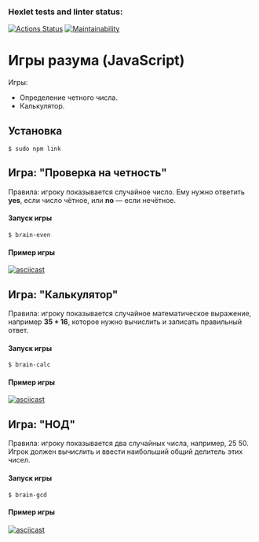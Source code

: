 ### Hexlet tests and linter status:
[![Actions Status](https://github.com/dkihada/frontend-project-44/workflows/hexlet-check/badge.svg)](https://github.com/dkihada/frontend-project-44/actions)
[![Maintainability](https://api.codeclimate.com/v1/badges/72688c82c17a48e8bfe2/maintainability)](https://codeclimate.com/github/dkihada/frontend-project-44/maintainability)


# Игры разума (JavaScript)

Игры:
- Определение четного числа.
- Калькулятор.


## Установка

```
$ sudo npm link 
```

## Игра: "Проверка на четность"

Правила: игроку показывается случайное число. Ему нужно ответить **yes**, если число чётное, или **no** — если нечётное.

#### Запуск игры

```
$ brain-even
```  

#### Пример игры

[![asciicast](https://asciinema.org/a/mluS4p5uF9hXTkQ6DYifJ6I5N.svg)](https://asciinema.org/a/mluS4p5uF9hXTkQ6DYifJ6I5N)

## Игра: "Калькулятор"

Правила: игроку показывается случайное математическое выражение, например **35 + 16**, которое нужно вычислить и записать правильный ответ.

#### Запуск игры

```
$ brain-calc
```  

#### Пример игры

[![asciicast](https://asciinema.org/a/gseNNTmQ6EN2e1k8CkLLKInhH.svg)](https://asciinema.org/a/gseNNTmQ6EN2e1k8CkLLKInhH)

## Игра: "НОД"

Правила: игроку показывается два случайных числа, например, 25 50. Игрок должен вычислить и ввести наибольший общий делитель этих чисел.

#### Запуск игры

```
$ brain-gcd
```  

#### Пример игры
[![asciicast](https://asciinema.org/a/nqR8JOoixcXkysci5Z5e2RXF7.svg)](https://asciinema.org/a/nqR8JOoixcXkysci5Z5e2RXF7)
